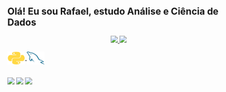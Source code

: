 ## Olá! Eu sou Rafael, estudo Análise e Ciência de Dados
<div align="center">
  <a href="https://github.com/RafaelEliaas">
  <img height="180em" src="https://github-readme-stats.vercel.app/api?username=RafaelEliaas&show_icons=true&theme=merko&include_all_commits=true&count_private=true"/>
  <img height="180em" src="https://github-readme-stats.vercel.app/api/top-langs/?username=RafaelEliaas&layout=compact&langs_count=7&theme=merko"/>
</div>
<div style="display: inline_block"><br>
  <img align="center" alt="Rafael-py" height="30" width="40" src="https://raw.githubusercontent.com/devicons/devicon/master/icons/python/python-plain.svg">
  <img align="center" alt="Rafael-mysql" height="30" width="40" src="https://raw.githubusercontent.com/devicons/devicon/master/icons/mysql/mysql-original.svg">
</div>
  
  ##
 
<div> 
  <a href="https://www.instagram.com/rafautsu22/" target="_blank"><img src="https://img.shields.io/badge/-Instagram-%23E4405F?style=for-the-badge&logo=instagram&logoColor=white" target="_blank"></a>
  <a href = "mailto:rafaelelias42@gmail.com"><img src="https://img.shields.io/badge/-Gmail-%23333?style=for-the-badge&logo=gmail&logoColor=white" target="_blank"></a>
  <a href="www.linkedin.com/in/rafael-utsunomiya-elias-4565332b2" target="_blank"><img src="https://img.shields.io/badge/-LinkedIn-%230077B5?style=for-the-badge&logo=linkedin&logoColor=white" target="_blank"></a>
